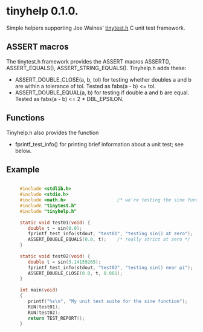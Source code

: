 # tinyhelp 0.1.0.

Simple helpers supporting Joe Walnes'
[tinytest.h](https://github.com/joewalnes/tinytest) C unit test framework.

## ASSERT macros

The tinytest.h framework provides the ASSERT macros ASSERT(), ASSERT\_EQUALS(),
ASSERT\_STRING\_EQUALS(). Tinyhelp.h adds these:

*   ASSERT\_DOUBLE\_CLOSE(a, b, tol) for testing whether doubles a and b are
    within a tolerance of tol. Tested as fabs(a - b) <= tol.
*   ASSERT\_DOUBLE\_EQUAL(a, b) for testing if double a and b are equal. Tested
    as fabs(a - b) <= 2 * DBL\_EPSILON.

## Functions

Tinyhelp.h also provides the function

*   fprintf\_test\_info() for printing brief information about a unit test; see
    below.

## Example

```c

     #include <stdlib.h>
     #include <stdio.h>
     #include <math.h>                   /* we're testing the sine function */
     #include "tinytest.h"
     #include "tinyhelp.h"
     
     static void test01(void) {
        double t = sin(0.0);
        fprintf_test_info(stdout, "test01", "testing sin() at zero");
        ASSERT_DOUBLE_EQUALS(0.0, t);    /* really strict at zero */
     }
     
     static void test02(void) {
        double t = sin(3.14159265);
        fprintf_test_info(stdout, "test02", "testing sin() near pi");
        ASSERT_DOUBLE_CLOSE(0.0, t, 0.001);
     }
     
     int main(void)
     {
        printf("%s\n", "My unit test suite for the sine function");
        RUN(test01);
        RUN(test02);
        return TEST_REPORT();
     }

```
